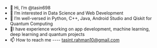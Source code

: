 - 👋 Hi, I’m @tasin698
- 👀 I’m interested in Data Science and Web Development
- 🌱 I’m well-versed in Python, C++, Java, Android Studio and Qiskit for Quantum Computing
- 🌱I have experience working on app development, machine learning, deep learning and quantum projects
- 📫 How to reach me ---- tasint.rahman10@gmail.com

<!---
tasin698/tasin698 is a ✨ special ✨ repository because its `README.md` (this file) appears on your GitHub profile.
You can click the Preview link to take a look at your changes.
--->

